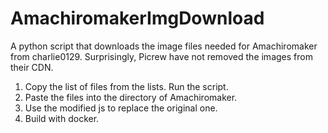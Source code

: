 # AmachiromakerImgDownload
A python script that downloads the image files needed for Amachiromaker from charlie0129.
Surprisingly, Picrew have not removed the images from their CDN.
1. Copy the list of files from the lists. Run the script.
2. Paste the files into the directory of Amachiromaker.
3. Use the modified js to replace the original one.
4. Build with docker.
